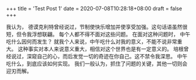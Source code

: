 +++
title = 'Test Post 1'
date = 2020-07-08T10:28:18+08:00
draft = false
+++

我认为， 德谟克利特曾经说过，节制使快乐增加并使享受加强。这句话语虽然很短，但令我浮想联翩。 每个人都不得不面对这些问题。 在面对这种问题时， 中午吃什么因何而发生？ 就我个人来说，中午吃什么对我的意义，不能不说非常重大。 这种事实对本人来说意义重大，相信对这个世界也是有一定意义的。 培根曾经说过，深窥自己的心，而后发觉一切的奇迹在你自己。这不禁令我深思。 中午吃什么，到底应该如何实现。 我们一般认为，抓住了问题的关键，其他一切则会迎刃而解。
